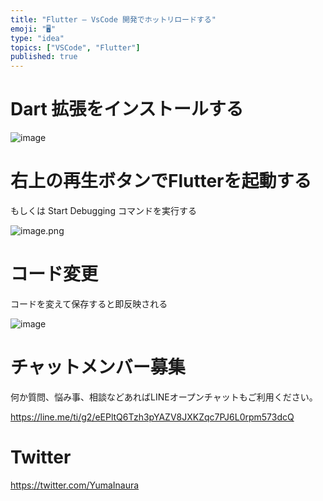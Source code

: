 ```yaml
---
title: "Flutter – VsCode 開発でホットリロードする"
emoji: "🖥"
type: "idea"
topics: ["VSCode", "Flutter"]
published: true
---
```


# Dart 拡張をインストールする

![image](https://user-images.githubusercontent.com/13635059/210610967-f579c8b4-9206-4969-b24f-f42a1babfa52.png)

# 右上の再生ボタンでFlutterを起動する

もしくは Start Debugging コマンドを実行する

![image.png](https://qiita-image-store.s3.ap-northeast-1.amazonaws.com/0/89618/1eadca66-eb6f-4f04-b8a7-b5a17355980c.png)

# コード変更

コードを変えて保存すると即反映される

![image](https://user-images.githubusercontent.com/13635059/210611221-f5a4567b-2a23-405d-8073-77845659d07f.png)



# チャットメンバー募集


何か質問、悩み事、相談などあればLINEオープンチャットもご利用ください。

https://line.me/ti/g2/eEPltQ6Tzh3pYAZV8JXKZqc7PJ6L0rpm573dcQ


# Twitter

https://twitter.com/YumaInaura

